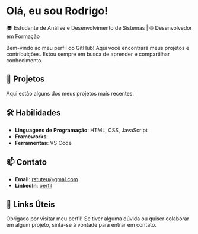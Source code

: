# Olá, eu sou Rodrigo!

🎓 Estudante de Análise e Desenvolvimento de Sistemas | 🌐 Desenvolvedor em Formação

Bem-vindo ao meu perfil do GitHub! Aqui você encontrará meus projetos e contribuições. Estou sempre em busca de aprender e compartilhar conhecimento.

## 🚀 Projetos

Aqui estão alguns dos meus projetos mais recentes:


## 🛠 Habilidades

- **Linguagens de Programação**: HTML, CSS, JavaScript
- **Frameworks**: 
- **Ferramentas**: VS Code

## 📫 Contato

- **Email**: rstuteu@gmal.com
- **LinkedIn**: [perfil](https://www.linkedin.com/in/rodrigo-ribeiro-da-rocha-9112b8172//)


## 🔗 Links Úteis



Obrigado por visitar meu perfil! Se tiver alguma dúvida ou quiser colaborar em algum projeto, sinta-se à vontade para entrar em contato.
